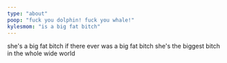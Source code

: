 ```yaml
---
type: "about"
poop: "fuck you dolphin! fuck you whale!"
kylesmom: "is a big fat bitch"
---
```


she's a big fat bitch if there ever was a big fat bitch she's the biggest bitch in the whole wide world
